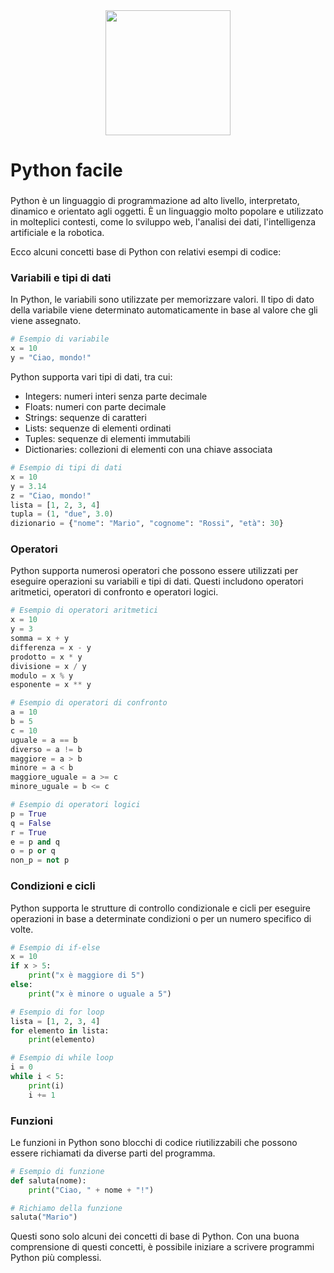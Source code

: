 <div align="center">
  <img height="200" src="https://1000marche.net/wp-content/uploads/2021/10/Python-Logo.png"  />
</div>

###

<h1 align="left">Python facile</h1>

###

Python è un linguaggio di programmazione ad alto livello, interpretato, dinamico e orientato agli oggetti. È un linguaggio molto popolare e utilizzato in molteplici contesti, come lo sviluppo web, l'analisi dei dati, l'intelligenza artificiale e la robotica.

Ecco alcuni concetti base di Python con relativi esempi di codice:

### Variabili e tipi di dati

In Python, le variabili sono utilizzate per memorizzare valori. Il tipo di dato della variabile viene determinato automaticamente in base al valore che gli viene assegnato.

```python
# Esempio di variabile
x = 10
y = "Ciao, mondo!"
```

Python supporta vari tipi di dati, tra cui:

- Integers: numeri interi senza parte decimale
- Floats: numeri con parte decimale
- Strings: sequenze di caratteri
- Lists: sequenze di elementi ordinati
- Tuples: sequenze di elementi immutabili
- Dictionaries: collezioni di elementi con una chiave associata

```python
# Esempio di tipi di dati
x = 10
y = 3.14
z = "Ciao, mondo!"
lista = [1, 2, 3, 4]
tupla = (1, "due", 3.0)
dizionario = {"nome": "Mario", "cognome": "Rossi", "età": 30}
```

### Operatori

Python supporta numerosi operatori che possono essere utilizzati per eseguire operazioni su variabili e tipi di dati. Questi includono operatori aritmetici, operatori di confronto e operatori logici.

```python
# Esempio di operatori aritmetici
x = 10
y = 3
somma = x + y
differenza = x - y
prodotto = x * y
divisione = x / y
modulo = x % y
esponente = x ** y

# Esempio di operatori di confronto
a = 10
b = 5
c = 10
uguale = a == b
diverso = a != b
maggiore = a > b
minore = a < b
maggiore_uguale = a >= c
minore_uguale = b <= c

# Esempio di operatori logici
p = True
q = False
r = True
e = p and q
o = p or q
non_p = not p
```

### Condizioni e cicli

Python supporta le strutture di controllo condizionale e cicli per eseguire operazioni in base a determinate condizioni o per un numero specifico di volte.

```python
# Esempio di if-else
x = 10
if x > 5:
    print("x è maggiore di 5")
else:
    print("x è minore o uguale a 5")

# Esempio di for loop
lista = [1, 2, 3, 4]
for elemento in lista:
    print(elemento)

# Esempio di while loop
i = 0
while i < 5:
    print(i)
    i += 1
```

### Funzioni

Le funzioni in Python sono blocchi di codice riutilizzabili che possono essere richiamati da diverse parti del programma.

```python
# Esempio di funzione
def saluta(nome):
    print("Ciao, " + nome + "!")

# Richiamo della funzione
saluta("Mario")
```

Questi sono solo alcuni dei concetti di base di Python. Con una buona comprensione di questi concetti, è possibile iniziare a scrivere programmi Python più complessi.
